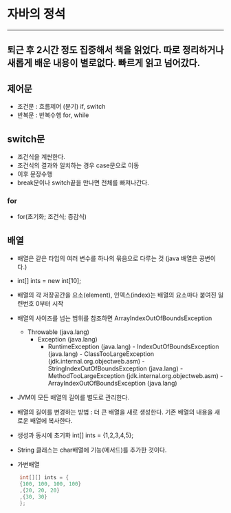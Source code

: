 # 자바의 정석

---
퇴근 후 2시간 정도 집중해서 책을 읽었다.
따로 정리하거나 새롭게 배운 내용이 별로없다. 빠르게 읽고 넘어갔다.
---

## 제어문 
 - 조건문 : 흐름제어 (분기) if, switch
 - 반복문 : 반복수행 for, while

## switch문
 - 조건식을 계싼한다.
 - 조건식의 결과와 일치하는 경우 case문으로 이동
 - 이후 문장수행
 - break문이나 switch끝을 만나면 전체를 빠져나간다.

### for
 - for(초기화; 조건식; 증감식)

## 배열
 - 배열은 같은 타입의 여러 변수를 하나의 묶음으로 다루는 것 (java 배열은 공변이다.)
 - int[] ints = new int[10];
 - 배열의 각 저장공간을 요소(element), 인덱스(index)는 배열의 요소마다 붙여진 일련번호 0부터 시작
 - 배열의 사이즈를 넘는 범위를 참조하면 ArrayIndexOutOfBoundsException
   - Throwable (java.lang)
     - Exception (java.lang)
       - RuntimeException (java.lang)
              - IndexOutOfBoundsException (java.lang)
              - ClassTooLargeException (jdk.internal.org.objectweb.asm)
              - StringIndexOutOfBoundsException (java.lang)
              - MethodTooLargeException (jdk.internal.org.objectweb.asm)
              - ArrayIndexOutOfBoundsException (java.lang)

 - JVM이 모든 배열의 길이를 별도로 관리한다.
 - 배열의 길이를 변경하는 방법 : 더 큰 배열을 새로 생성한다. 기존 배열의 내용을 새로운 배열에 복사한다.
 - 생성과 동시에 초기화 int[] ints = {1,2,3,4,5};
 - String 클래스는 char배열에 기능(메서드)를 추가한 것이다.
 - 가변배열
```java
    int[][] ints = {
    {100, 100, 100, 100}
    ,{20, 20, 20}
    ,{30, 30}
    };
```